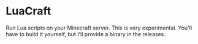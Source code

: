 # LuaCraft

Run Lua scripts on your Minecraft server. This is very experimental. You'll have to build it yourself, but I'll provide a binary in the releases.
